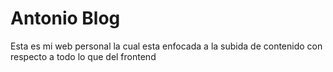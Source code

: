 # Antonio Blog
Esta es mi web personal la cual esta enfocada a la subida de contenido con respecto a todo lo que del frontend
